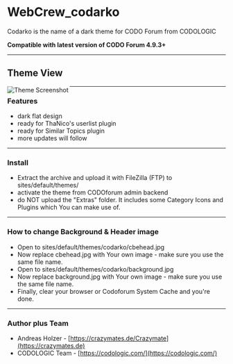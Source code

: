 # WebCrew_codarko
 Codarko is the name of a dark theme for CODO Forum from CODOLOGIC

**Compatible with latest version of CODO Forum 4.9.3+**

***


## Theme View
<a href="http://crazymates.de">
    <img src="https://github.com/WebCrew/WebCrew_codarko/blob/master/thumbnail.png?raw=true" alt="Theme Screenshot"
         title="CODO Forum Codarko Theme - Standard View" align="left" />
</a>

***



### Features
- dark flat design
- ready for ThaNico's userlist plugin
- ready for Similar Topics plugin
- more updates will follow

***



### Install
- Extract the archive and upload it with FileZilla (FTP) to sites/default/themes/
- activate the theme from CODOforum admin backend
- do NOT upload the "Extras" folder. It includes some Category Icons and Plugins which You can make use of.

***


### How to change Background & Header image
- Open to sites/default/themes/codarko/cbehead.jpg
- Now replace cbehead.jpg with Your own image - make sure you use the same file name.
- Open to sites/default/themes/codarko/background.jpg
- Now replace background.jpg with Your own image - make sure you use the same file name.
- Finally, clear your browser or Codoforum System Cache and you're done.

***



### Author plus Team
- Andreas Holzer - [https://crazymates.de/Crazymate](https://crazymates.de)
- CODOLOGIC Team - [https://codologic.com/](https://codologic.com/)

